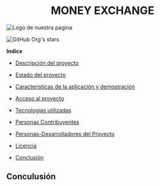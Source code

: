 <h1 align="center"> MONEY EXCHANGE </h1>

![Logo de nuestra pagina](https://github.com/Jovany-java/Conversioness/assets/142845569/a64b7cd9-4541-4193-8f51-db7d9f203a7a)
   
   ![GitHub Org's stars](https://img.shields.io/github/stars/camilafernanda?style=social)

<b> Indice </b>


* [Descripción del proyecto](#descripción-del-proyecto)

* [Estado del proyecto](#Estado-del-proyecto)

* [Características de la aplicación y demostración](#Características-de-la-aplicación-y-demostración)

* [Acceso al proyecto](#acceso-proyecto)

* [Tecnologías utilizadas](#tecnologías-utilizadas)

* [Personas Contribuyentes](#personas-contribuyentes)

* [Personas-Desarrolladores del Proyecto](#personas-desarrolladores)

* [Licencia](#licencia)

* [Conclusión](#conclusión)






<h2 id="#conclusión">Conculusión</h2>
